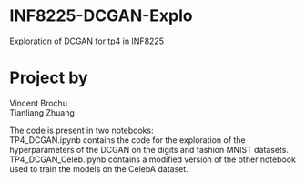 # INF8225-DCGAN-Explo
Exploration of DCGAN for tp4 in INF8225

# Project by
Vincent Brochu  
Tianliang Zhuang  
  
The code is present in two notebooks:  
TP4_DCGAN.ipynb contains the code for the exploration of the hyperparameters of the DCGAN on the digits and fashion MNIST datasets.  
TP4_DCGAN_Celeb.ipynb contains a modified version of the other notebook used to train the models on the CelebA dataset.  

